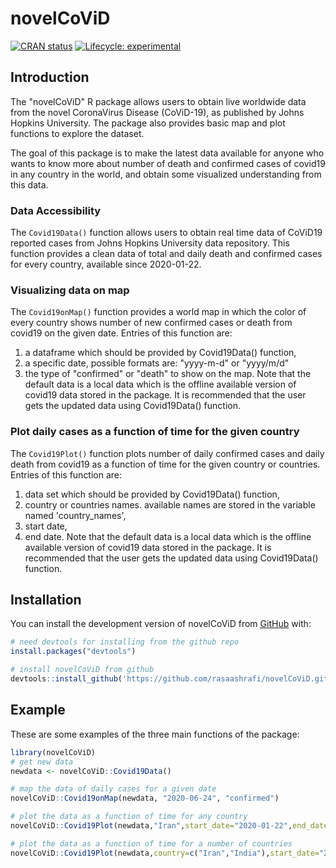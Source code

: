 
# novelCoViD

<!-- badges: start -->
[![CRAN status](https://www.r-pkg.org/badges/version/novelCoViD)](https://CRAN.R-project.org/package=novelCoViD)
[![Lifecycle: experimental](https://img.shields.io/badge/lifecycle-experimental-orange.svg)](https://www.tidyverse.org/lifecycle/#experimental)
<!-- badges: end -->

## Introduction 
The "novelCoViD" R package allows users to obtain live worldwide data from the
novel CoronaVirus Disease (CoViD-19), as published by Johns Hopkins University. The package also provides basic map and plot functions to explore the dataset.

The goal of this package is to make the latest data available for anyone who wants to
know more about number of death and confirmed cases of covid19 in any country in the world, and 
obtain some visualized understanding from this data.

### Data Accessibility
The `Covid19Data()` function allows users to obtain real time data of CoViD19 reported cases from Johns Hopkins University data repository. This function provides a clean data of total and daily death and confirmed cases for every country, available since 2020-01-22.

### Visualizing data on map 
The `Covid19onMap()` function provides a world map in which the color of every country shows number of new confirmed cases or death from covid19 on the given date. Entries of this function are: 
1) a dataframe which should be provided by Covid19Data() function, 
2) a specific date, possible formats are: "yyyy-m-d" or "yyyy/m/d"
3) the type of "confirmed" or "death" to show on the map. 
Note that the default data is a local data which is the offline available version of covid19 data stored in the package. It is recommended that the user gets the updated data using Covid19Data() function.

### Plot daily cases as a function of time for the given country
The `Covid19Plot()` function plots number of daily confirmed cases and daily death from covid19 as a function of time for the given country or countries. Entries of this function are: 
1) data set which should be provided by Covid19Data() function, 
2) country or countries names. available names are stored in the variable named 'country_names',
3) start date, 
4) end date.
Note that the default data is a local data which is the offline available version of covid19 data stored in the package. It is recommended that the user gets the updated data using Covid19Data() function.

## Installation

You can install the development version of novelCoViD from [GitHub](https://github.com/) with:

``` r
# need devtools for installing from the github repo
install.packages("devtools")

# install novelCoViD from github
devtools::install_github('https://github.com/rasaashrafi/novelCoViD.git')
```

## Example

These are some examples of the three main functions of the package:

``` r
library(novelCoViD)
# get new data
newdata <- novelCoViD::Covid19Data()
```

``` r
# map the data of daily cases for a given date
novelCoViD::Covid19onMap(newdata, "2020-06-24", "confirmed")
```


``` r
# plot the data as a function of time for any country
novelCoViD::Covid19Plot(newdata,"Iran",start_date="2020-01-22",end_date = "2020-10-24")
```

``` r
# plot the data as a function of time for a number of countries
novelCoViD::Covid19Plot(newdata,country=c("Iran","India"),start_date="2020/02/22",end_date = "2020/05/15")
```

